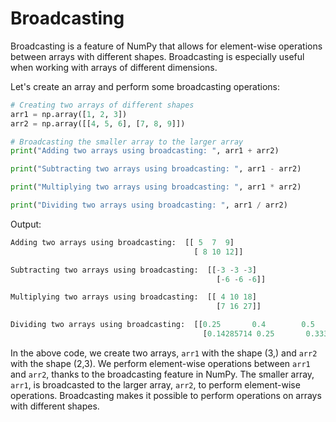# Broadcasting

Broadcasting is a feature of NumPy that allows for element-wise operations between arrays with different shapes. Broadcasting is especially useful when working with arrays of different dimensions.

Let's create an array and perform some broadcasting operations:

```python
# Creating two arrays of different shapes
arr1 = np.array([1, 2, 3])
arr2 = np.array([[4, 5, 6], [7, 8, 9]])

# Broadcasting the smaller array to the larger array
print("Adding two arrays using broadcasting: ", arr1 + arr2)

print("Subtracting two arrays using broadcasting: ", arr1 - arr2)

print("Multiplying two arrays using broadcasting: ", arr1 * arr2)

print("Dividing two arrays using broadcasting: ", arr1 / arr2)
```

Output:

```python
Adding two arrays using broadcasting:  [[ 5  7  9]
                                         [ 8 10 12]]

Subtracting two arrays using broadcasting:  [[-3 -3 -3]
                                              [-6 -6 -6]]

Multiplying two arrays using broadcasting:  [[ 4 10 18]
                                              [7 16 27]]

Dividing two arrays using broadcasting:  [[0.25       0.4        0.5       ]
                                           [0.14285714 0.25       0.33333333]]
```

In the above code, we create two arrays, `arr1` with the shape (3,) and `arr2` with the shape (2,3). We perform element-wise operations between `arr1` and `arr2`, thanks to the broadcasting feature in NumPy. The smaller array, `arr1`, is broadcasted to the larger array, `arr2`, to perform element-wise operations. Broadcasting makes it possible to perform operations on arrays with different shapes.
